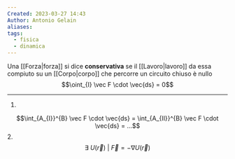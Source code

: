 ```yaml
---
Created: 2023-03-27 14:43
Author: Antonio Gelain
aliases: 
tags:
  - fisica
  - dinamica
---
```


Una [[Forza|forza]] si dice **conservativa** se il [[Lavoro|lavoro]] da essa compiuto su un [[Corpo|corpo]] che percorre un circuito chiuso è nullo
$$\oint_{I} \vec F \cdot \vec{ds} = 0$$

---

1. 
$$\int_{A_{I}}^{B} \vec F \cdot \vec{ds} = \int_{A_{II}}^{B} \vec F \cdot \vec{ds} = ...$$
2. 
$$\exists\ U(\vec r)\ |\ \vec F = - \nabla U(\vec r)$$

